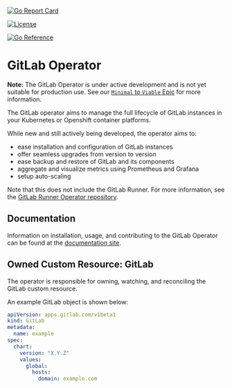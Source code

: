 [![Go Report Card](https://goreportcard.com/badge/gitlab.com/gitlab-org/cloud-native/gitlab-operator "Go Report Card")](https://goreportcard.com/report/gitlab.com/gitlab-org/cloud-native/gitlab-operator)

[![License](https://img.shields.io/badge/License-Apache%202.0-blue.svg)](https://opensource.org/licenses/Apache-2.0)

[![Go Reference](https://pkg.go.dev/badge/gitlab.com/gitlab-org/cloud-native/gitlab-operator.svg)](https://pkg.go.dev/gitlab.com/gitlab-org/cloud-native/gitlab-operator)

# GitLab Operator

**Note:** The GitLab Operator is under active development and is not yet suitable for production use. See our [`Minimal` to `Viable` Epic](https://gitlab.com/groups/gitlab-org/cloud-native/-/epics/39) for more information.

The GitLab operator aims to manage the full lifecycle of GitLab instances in your Kubernetes or Openshift container platforms.

While new and still actively being developed, the operator aims to:

- ease installation and configuration of GitLab instances
- offer seamless upgrades from version to version
- ease backup and restore of GitLab and its components
- aggregate and visualize metrics using Prometheus and Grafana
- setup auto-scaling

Note that this does not include the GitLab Runner. For more information, see the [GitLab Runner Operator repository](https://gitlab.com/gitlab-org/cloud-native/gitlab-runner-operator).

## Documentation

Information on installation, usage, and contributing to the GitLab Operator can be found at the [documentation site](https://docs.gitlab.com/operator).

## Owned Custom Resource: GitLab

The operator is responsible for owning, watching, and reconciling the GitLab custom resource.

An example GitLab object is shown below:

```yaml
apiVersion: apps.gitlab.com/v1beta1
kind: GitLab
metadata:
  name: example
spec:
  chart:
    version: "X.Y.Z"
    values:
      global:
        hosts:
          domain: example.com
```
